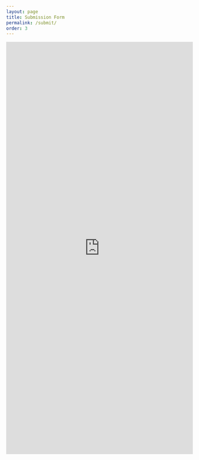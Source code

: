 ```yaml
---
layout: page
title: Submission Form
permalink: /submit/
order: 3
---
```


<iframe style="border:none;width:100%;" height="1110px" src="https://noteforms.com/forms/t2m-2024-3iiypf"></iframe>
